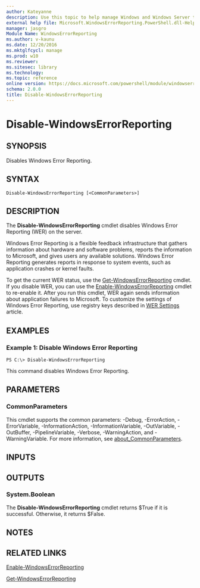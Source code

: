```yaml
---
author: Kateyanne
description: Use this topic to help manage Windows and Windows Server technologies with Windows PowerShell.
external help file: Microsoft.WindowsErrorReporting.PowerShell.dll-Help.xml
manager: jasgro
Module Name: WindowsErrorReporting
ms.author: v-kaunu
ms.date: 12/20/2016
ms.mktglfcycl: manage
ms.prod: w10
ms.reviewer: 
ms.sitesec: library
ms.technology: 
ms.topic: reference
online version: https://docs.microsoft.com/powershell/module/windowserrorreporting/disable-windowserrorreporting?view=windowsserver2019-ps&wt.mc_id=ps-gethelp
schema: 2.0.0
title: Disable-WindowsErrorReporting
---
```


# Disable-WindowsErrorReporting

## SYNOPSIS
Disables Windows Error Reporting.

## SYNTAX

```
Disable-WindowsErrorReporting [<CommonParameters>]
```

## DESCRIPTION
The **Disable-WindowsErrorReporting** cmdlet disables Windows Error Reporting (WER) on the server.

Windows Error Reporting is a flexible feedback infrastructure that gathers information about hardware and software problems, reports the information to Microsoft, and gives users any available solutions.
Windows Error Reporting generates reports in response to system events, such as application crashes or kernel faults.

To get the current WER status, use the [Get-WindowsErrorReporting](./Get-WindowsErrorReporting.md) cmdlet.
If you disable WER, you can use the [Enable-WindowsErrorReporting](./Enable-WindowsErrorReporting.md) cmdlet to re-enable it.
After you run this cmdlet, WER again sends information about application failures to Microsoft. To customize the settings of Windows Error Reporting, use registry keys described in [WER Settings](https://docs.microsoft.com/windows/desktop/wer/wer-settings) article.

## EXAMPLES

### Example 1: Disable Windows Error Reporting
```
PS C:\> Disable-WindowsErrorReporting
```

This command disables Windows Error Reporting.

## PARAMETERS

### CommonParameters
This cmdlet supports the common parameters: -Debug, -ErrorAction, -ErrorVariable, -InformationAction, -InformationVariable, -OutVariable, -OutBuffer, -PipelineVariable, -Verbose, -WarningAction, and -WarningVariable. For more information, see [about_CommonParameters](https://go.microsoft.com/fwlink/?LinkID=113216).

## INPUTS

## OUTPUTS

### System.Boolean
The **Disable-WindowsErrorReporting** cmdlet returns $True if it is successful.
Otherwise, it returns $False.

## NOTES

## RELATED LINKS

[Enable-WindowsErrorReporting](./Enable-WindowsErrorReporting.md)

[Get-WindowsErrorReporting](./Get-WindowsErrorReporting.md)

